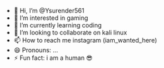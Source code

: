 - 👋 Hi, I’m @Ysurender561
- 👀 I’m interested in gaming
- 🌱 I’m currently learning coding 
- 💞️ I’m looking to collaborate on kali linux
- 📫 How to reach me instagram (iam_wanted_here)
- 😄 Pronouns: ...
- ⚡ Fun fact: i am a human 😎

<!---
Ysurender561/Ysurender561 is a ✨ special ✨ repository because its `README.md` (this file) appears on your GitHub profile.
You can click the Preview link to take a look at your changes.
--->
